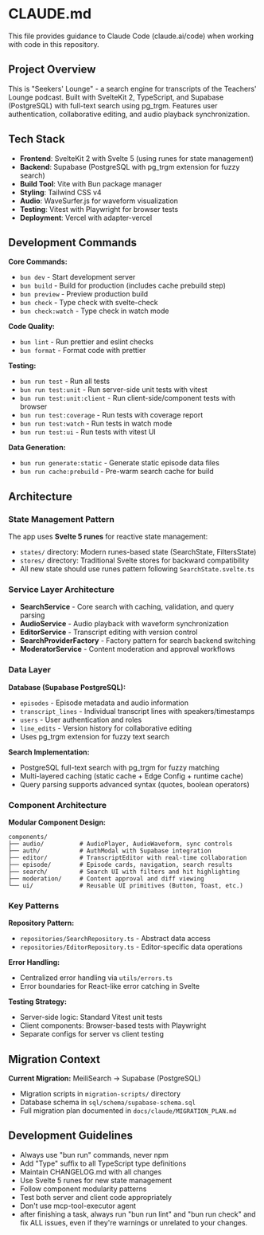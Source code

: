 # CLAUDE.md

This file provides guidance to Claude Code (claude.ai/code) when working with code in this repository.

## Project Overview

This is "Seekers' Lounge" - a search engine for transcripts of the Teachers' Lounge podcast. Built with SvelteKit 2, TypeScript, and Supabase (PostgreSQL) with full-text search using pg_trgm. Features user authentication, collaborative editing, and audio playback synchronization.

## Tech Stack

- **Frontend**: SvelteKit 2 with Svelte 5 (using runes for state management)
- **Backend**: Supabase (PostgreSQL with pg_trgm extension for fuzzy search)
- **Build Tool**: Vite with Bun package manager
- **Styling**: Tailwind CSS v4
- **Audio**: WaveSurfer.js for waveform visualization
- **Testing**: Vitest with Playwright for browser tests
- **Deployment**: Vercel with adapter-vercel

## Development Commands

**Core Commands:**

- `bun dev` - Start development server
- `bun build` - Build for production (includes cache prebuild step)
- `bun preview` - Preview production build
- `bun check` - Type check with svelte-check
- `bun check:watch` - Type check in watch mode

**Code Quality:**

- `bun lint` - Run prettier and eslint checks
- `bun format` - Format code with prettier

**Testing:**

- `bun run test` - Run all tests
- `bun run test:unit` - Run server-side unit tests with vitest
- `bun run test:unit:client` - Run client-side/component tests with browser
- `bun run test:coverage` - Run tests with coverage report
- `bun run test:watch` - Run tests in watch mode
- `bun run test:ui` - Run tests with vitest UI

**Data Generation:**

- `bun run generate:static` - Generate static episode data files
- `bun run cache:prebuild` - Pre-warm search cache for build

## Architecture

### State Management Pattern

The app uses **Svelte 5 runes** for reactive state management:

- `states/` directory: Modern runes-based state (SearchState, FiltersState)
- `stores/` directory: Traditional Svelte stores for backward compatibility
- All new state should use runes pattern following `SearchState.svelte.ts`

### Service Layer Architecture

- **SearchService** - Core search with caching, validation, and query parsing
- **AudioService** - Audio playback with waveform synchronization
- **EditorService** - Transcript editing with version control
- **SearchProviderFactory** - Factory pattern for search backend switching
- **ModeratorService** - Content moderation and approval workflows

### Data Layer

**Database (Supabase PostgreSQL):**

- `episodes` - Episode metadata and audio information
- `transcript_lines` - Individual transcript lines with speakers/timestamps
- `users` - User authentication and roles
- `line_edits` - Version history for collaborative editing
- Uses pg_trgm extension for fuzzy text search

**Search Implementation:**

- PostgreSQL full-text search with pg_trgm for fuzzy matching
- Multi-layered caching (static cache + Edge Config + runtime cache)
- Query parsing supports advanced syntax (quotes, boolean operators)

### Component Architecture

**Modular Component Design:**

```
components/
├── audio/          # AudioPlayer, AudioWaveform, sync controls
├── auth/           # AuthModal with Supabase integration
├── editor/         # TranscriptEditor with real-time collaboration
├── episode/        # Episode cards, navigation, search results
├── search/         # Search UI with filters and hit highlighting
├── moderation/     # Content approval and diff viewing
└── ui/             # Reusable UI primitives (Button, Toast, etc.)
```

### Key Patterns

**Repository Pattern:**

- `repositories/SearchRepository.ts` - Abstract data access
- `repositories/EditorRepository.ts` - Editor-specific data operations

**Error Handling:**

- Centralized error handling via `utils/errors.ts`
- Error boundaries for React-like error catching in Svelte

**Testing Strategy:**

- Server-side logic: Standard Vitest unit tests
- Client components: Browser-based tests with Playwright
- Separate configs for server vs client testing

## Migration Context

**Current Migration:** MeiliSearch → Supabase (PostgreSQL)

- Migration scripts in `migration-scripts/` directory
- Database schema in `sql/schema/supabase-schema.sql`
- Full migration plan documented in `docs/claude/MIGRATION_PLAN.md`

## Development Guidelines

- Always use "bun run" commands, never npm
- Add "Type" suffix to all TypeScript type definitions
- Maintain CHANGELOG.md with all changes
- Use Svelte 5 runes for new state management
- Follow component modularity patterns
- Test both server and client code appropriately
- Don't use mcp-tool-executor agent
- after finishing a task, always run "bun run lint" and "bun run check" and fix ALL issues, even if they're warnings or unrelated to your changes.
